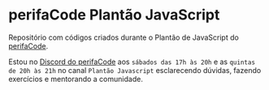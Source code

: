 # perifaCode Plantão JavaScript

Repositório com códigos criados durante o Plantão de JavaScript do [perifaCode](https://perifacode.com/).

Estou no [Discord do perifaCode](http://bit.ly/cadastro-perifacode) aos `sábados das 17h às 20h` e as `quintas de 20h às 21h` no canal `Plantão Javascript` esclarecendo dúvidas, fazendo exercícios e mentorando a comunidade.
